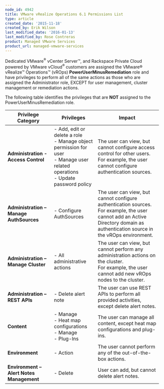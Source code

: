 ```yaml
---
node_id: 4942
title: VMware vRealize Operations 6.1 Permissions List
type: article
created_date: '2015-11-18'
created_by: Erik Wilson
last_modified_date: '2016-01-13'
last_modified_by: Rose Contreras
product: Managed VMware Services
product_url: managed-vmware-services
---
```


Dedicated VMware<sup>®</sup> vCenter Server™, and Rackspace Private Cloud powered by VMware vCloud<sup>®</sup> customers are assigned the VMware® vRealize™ Operations™ (vROps) **PowerUserMinusRemediation** role and have privileges to perform all of the same actions as those who are assigned the Administrator role, EXCEPT for user management, cluster management or remediation actions.

The following table identifies the privileges that are **NOT** assigned to the PowerUserMinusRemediation role.

**Privilege Category** | **Privileges** | **Impact**
--- | --- | --- |
**Administration - Access Control** | - Add, edit or delete a role<br />- Manage object permission for user <br />- Manage user related operations <br />- Update password policy | The user can view, but cannot configure access control for other users.<br />For example, the user cannot configure authentication sources.
**Administration – Manage AuthSources** | - Configure AuthSources | The user can view, but cannot configure authentication sources.<br />For example, the user cannot add an Active Directory domain as authentication source in the vROps environment.
**Administration – Manage Cluster** |- All administrative actions | The user can view, but cannot perform any administration actions on the cluster.<br />For example, the user cannot add new vROps nodes to the cluster.
**Administration – REST APIs** | - Delete alert note | The user can use REST APIs to perform all provided activities, except delete alert notes.
**Content** | - Manage<br />- Heat map configurations<br />- Manage<br />- Plug-Ins | The user can manage all content, except heat map configurations and plug-ins.
**Environment** | - Action | The user cannot perform any of the out-of-the-box actions.
**Environment –<br />Alert Notes Management** | - Delete | User can add, but cannot delete alert notes.
